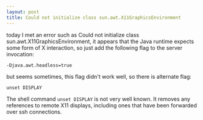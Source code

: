 ```yaml
---
layout: post
title: Could not initialize class sun.awt.X11GraphicsEnvironment
---
```

today I met an error such as Could not initialize class sun.awt.X11GraphicsEnvironment, it appears that the Java runtime expects some form of X interaction, so just add the following flag to the server invocation:

`-Djava.awt.headless=true`

but seems sometimes, this flag didn't work well, so there is alternate flag:

`unset DISPLAY`

The shell command `unset DISPLAY` is not very well known. It removes any references to remote X11 displays, including ones that have been forwarded over ssh connections.